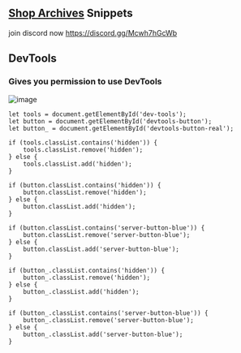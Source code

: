 ## [Shop Archives](https://dtacat.github.io/Collectibles/) Snippets

join discord now https://discord.gg/Mcwh7hGcWb

## DevTools

### Gives you permission to use DevTools

![image](https://github.com/TrellTrell/Shop-Archive-Snippets/assets/149860492/cca2ab9d-f98c-41ff-837b-ba9e985163f2)

```
let tools = document.getElementById('dev-tools');
let button = document.getElementById('devtools-button');
let button_ = document.getElementById('devtools-button-real');

if (tools.classList.contains('hidden')) {
    tools.classList.remove('hidden');
} else {
    tools.classList.add('hidden');
}

if (button.classList.contains('hidden')) {
    button.classList.remove('hidden');
} else {
    button.classList.add('hidden');
}

if (button.classList.contains('server-button-blue')) {
    button.classList.remove('server-button-blue');
} else {
    button.classList.add('server-button-blue');
}

if (button_.classList.contains('hidden')) {
    button_.classList.remove('hidden');
} else {
    button_.classList.add('hidden');
}

if (button_.classList.contains('server-button-blue')) {
    button_.classList.remove('server-button-blue');
} else {
    button_.classList.add('server-button-blue');
}
```
